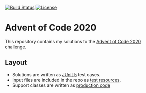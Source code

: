 [![Build Status](https://github.com/jwcarman/adventofcode2020/workflows/Master%20Build/badge.svg)](https://github.com/jwcarman/adventofcode2020/actions?query=workflow%3A%22Master+Build%22)
[![License](http://img.shields.io/:license-apache-brightgreen.svg)](http://www.apache.org/licenses/LICENSE-2.0.html)

# Advent of Code 2020

This repository contains my solutions to the [Advent of Code 2020](https://adventofcode.com/2020) challenge.

## Layout

- Solutions are written as [JUnit 5](https://junit.org/junit5/) test cases.
- Input files are included in the repo as [test resources](src/test/resources).
- Support classes are written as [production code](src/main/java/adventofcode)